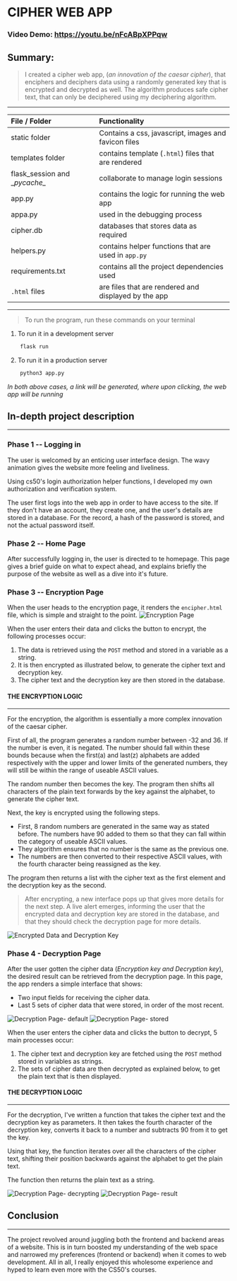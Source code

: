 # CIPHER WEB APP
### Video Demo:  <https://youtu.be/nFcABpXPPqw>
## Summary:
  > I created a cipher web app, (*an innovation of the caesar cipher*), that enciphers and deciphers data using a randomly generated key that is encrypted and decrypted as well.
  > The algorithm produces safe cipher text, that can only be deciphered using my deciphering algorithm.

___

|**File / Folder**| Functionality                                        |
| :---------------| :--------------------------------------------------- |
| static folder   |Contains a css, javascript, images and favicon files             |
| templates folder| contains template (`.html`) files that are rendered  |
| flask_session and \__pycache\__ | collaborate to manage login sessions |
| app.py          | contains the logic for running the web app           |
| appa.py         | used in the debugging process                        |
| cipher.db       | databases that stores data as required               |
| helpers.py      | contains helper functions that are used in `app.py`  |
| requirements.txt| contains all the project dependencies used           | |
| `.html` files   | are files that are rendered and displayed by the app |

---
> To run the program, run these commands on your terminal
1. To run it in a development server
```bash
    flask run
```
2. To run it in a production server
```bash
    python3 app.py
```

*In both above cases, a link will be generated, where upon clicking, the web app will be running*

## **In-depth project description**
---

### Phase 1 -- **Logging in**
The user is welcomed by an enticing user interface design. The wavy animation gives the website more feeling and liveliness.

Using cs50's login authorization helper functions, I developed my own authorization and verification system. 

The user first logs into the web app in order to have access to the site. If they don't have an account, they create one, and the user's details are stored in a database. For the record, a hash of the password is stored, and not the actual password itself.

### Phase 2 -- **Home Page**
After successfully logging in, the user is directed to te homepage. This page gives a brief guide on what to expect ahead, and explains briefly the purpose of the website as well as a dive into it's future.

### Phase 3 -- **Encryption Page**
When the user heads to the encryption page, it renders the `encipher.html` file, which is simple and straight to the point.
![Encryption Page](./static/images/enc.gif "Encryption Page")

When the user enters their data and clicks the button to encrypt, the following processes occur:

1. The data is retrieved using the `POST` method and stored in a variable as a string.
2. It is then encrypted as illustrated below, to generate the cipher text and decryption key.
3. The cipher text and the decryption key are then stored in the database.

#### **THE ENCRYPTION LOGIC**
---
For the encryption, the algorithm is essentially a more complex innovation of the caesar cipher.

First of all, the program generates a random number between -32 and 36. If the number is even, it is negated. The number should fall within these bounds because when the first(a) and last(z) alphabets are added respectively with the upper and lower limits of the generated numbers, they will still be within the range of useable ASCII values. 

The random number then becomes the key. The program then shifts all characters of the plain text forwards by the key against the alphabet, to generate the cipher text.

Next, the key is encrypted using the following steps. 
* First, 8 random numbers are generated in the same way as stated before. The numbers have 90 added to them so that they can fall within the category of useable ASCII values.
* They algorithm ensures that no number is the same as the previous one. 
* The numbers are then converted to their respective ASCII values, with the fourth character being reassigned as the key.

The program then returns a list with the cipher text as the first element and the decryption key as the second.

>After encrypting, a new interface pops up that gives more details for the next step. A live alert emerges, informing the user that the encrypted data and decryption key are stored in the database, and that they should check the decryption page for more details.

![Encrypted Data and Decryption Key](./static/images/enc1.gif "Encrypted data and decryption key")

### Phase 4 - **Decryption Page**
After the user gotten the cipher data (*Encryption key and Decryption key*), the desired result can be retrieved from the decryption page.
In this page, the app renders a simple interface that shows:

* Two input fields for receiving the cipher data.
* Last 5 sets of cipher data that were stored, in order of the most recent.

![Decryption Page- default](./static/images/dec.gif)
![Decryption Page- stored](./static/images/dec1.gif)

When the user enters the cipher data and clicks the button to decrypt, 5 main processes occur:

1. The cipher text and decryption key are fetched using the `POST` method stored in variables as strings.
2. The sets of cipher data are then decrypted as explained below, to get the plain text that is then displayed.

#### **THE DECRYPTION LOGIC**
---

For the decryption, I've written a function that takes the cipher text and the decryption key as parameters. It then takes the fourth character of the decryption key, converts it back to a number and subtracts 90 from it to get the key.

Using that key, the function iterates over all the characters of the cipher text, shifting their position backwards against the alphabet to get the plain text.

The function then returns the plain text as a string.

![Decryption Page- decrypting](./static/images/dec2.gif)
![Decryption Page- result](./static/images/dec3.gif)

## Conclusion
---
The project revolved around juggling both the frontend and backend areas of a website. This is in turn boosted my understanding of the web space and narrowed my preferences (frontend or backend) when it comes to web development. All in all, I really enjoyed this wholesome experience and hyped to learn even more with the CS50's courses.